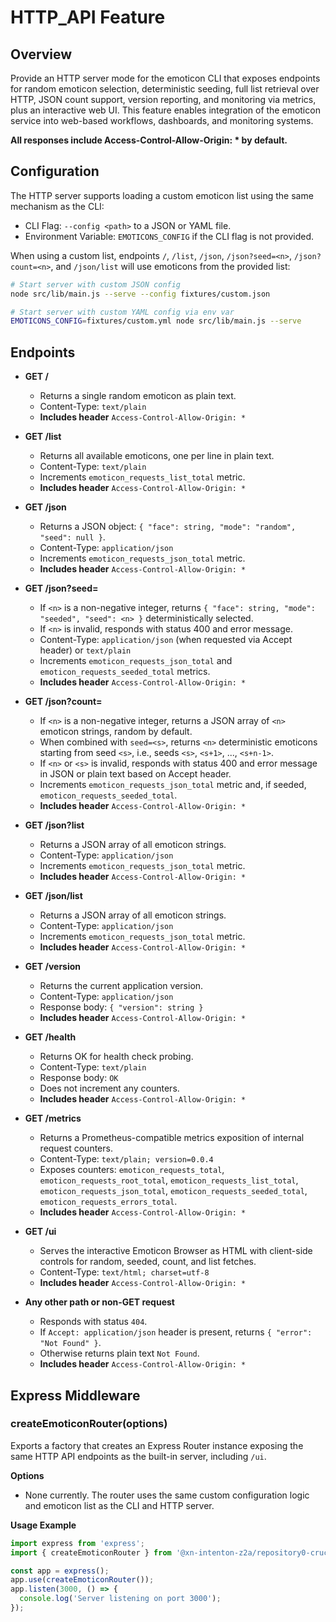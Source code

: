 # HTTP_API Feature

## Overview
Provide an HTTP server mode for the emoticon CLI that exposes endpoints for random emoticon selection, deterministic seeding, full list retrieval over HTTP, JSON count support, version reporting, and monitoring via metrics, plus an interactive web UI. This feature enables integration of the emoticon service into web-based workflows, dashboards, and monitoring systems.

**All responses include Access-Control-Allow-Origin: * by default.**

## Configuration
The HTTP server supports loading a custom emoticon list using the same mechanism as the CLI:

- CLI Flag: `--config <path>` to a JSON or YAML file.
- Environment Variable: `EMOTICONS_CONFIG` if the CLI flag is not provided.

When using a custom list, endpoints `/`, `/list`, `/json`, `/json?seed=<n>`, `/json?count=<n>`, and `/json/list` will use emoticons from the provided list:

```bash
# Start server with custom JSON config
node src/lib/main.js --serve --config fixtures/custom.json

# Start server with custom YAML config via env var
EMOTICONS_CONFIG=fixtures/custom.yml node src/lib/main.js --serve
```

## Endpoints

- **GET /**
  - Returns a single random emoticon as plain text.
  - Content-Type: `text/plain`
  - **Includes header** `Access-Control-Allow-Origin: *`

- **GET /list**
  - Returns all available emoticons, one per line in plain text.
  - Content-Type: `text/plain`
  - Increments `emoticon_requests_list_total` metric.
  - **Includes header** `Access-Control-Allow-Origin: *`

- **GET /json**
  - Returns a JSON object: `{ "face": string, "mode": "random", "seed": null }`.
  - Content-Type: `application/json`
  - Increments `emoticon_requests_json_total` metric.
  - **Includes header** `Access-Control-Allow-Origin: *`

- **GET /json?seed=<n>**
  - If `<n>` is a non-negative integer, returns `{ "face": string, "mode": "seeded", "seed": <n> }` deterministically selected.
  - If `<n>` is invalid, responds with status 400 and error message.
  - Content-Type: `application/json` (when requested via Accept header) or `text/plain`
  - Increments `emoticon_requests_json_total` and `emoticon_requests_seeded_total` metrics.
  - **Includes header** `Access-Control-Allow-Origin: *`

- **GET /json?count=<n>**
  - If `<n>` is a non-negative integer, returns a JSON array of `<n>` emoticon strings, random by default.
  - When combined with `seed=<s>`, returns `<n>` deterministic emoticons starting from seed `<s>`, i.e., seeds `<s>`, `<s+1>`, ..., `<s+n-1>`.
  - If `<n>` or `<s>` is invalid, responds with status 400 and error message in JSON or plain text based on Accept header.
  - Increments `emoticon_requests_json_total` metric and, if seeded, `emoticon_requests_seeded_total`.
  - **Includes header** `Access-Control-Allow-Origin: *`

- **GET /json?list**
  - Returns a JSON array of all emoticon strings.
  - Content-Type: `application/json`
  - Increments `emoticon_requests_json_total` metric.
  - **Includes header** `Access-Control-Allow-Origin: *`

- **GET /json/list**
  - Returns a JSON array of all emoticon strings.
  - Content-Type: `application/json`
  - Increments `emoticon_requests_json_total` metric.
  - **Includes header** `Access-Control-Allow-Origin: *`

- **GET /version**
  - Returns the current application version.
  - Content-Type: `application/json`
  - Response body: `{ "version": string }`
  - **Includes header** `Access-Control-Allow-Origin: *`

- **GET /health**
  - Returns OK for health check probing.
  - Content-Type: `text/plain`
  - Response body: `OK`
  - Does not increment any counters.
  - **Includes header** `Access-Control-Allow-Origin: *`

- **GET /metrics**
  - Returns a Prometheus-compatible metrics exposition of internal request counters.
  - Content-Type: `text/plain; version=0.0.4`
  - Exposes counters: `emoticon_requests_total`, `emoticon_requests_root_total`, `emoticon_requests_list_total`, `emoticon_requests_json_total`, `emoticon_requests_seeded_total`, `emoticon_requests_errors_total`.
  - **Includes header** `Access-Control-Allow-Origin: *`

- **GET /ui**
  - Serves the interactive Emoticon Browser as HTML with client-side controls for random, seeded, count, and list fetches.
  - Content-Type: `text/html; charset=utf-8`
  - **Includes header** `Access-Control-Allow-Origin: *`

- **Any other path or non-GET request**
  - Responds with status `404`.
  - If `Accept: application/json` header is present, returns `{ "error": "Not Found" }`.
  - Otherwise returns plain text `Not Found`.
  - **Includes header** `Access-Control-Allow-Origin: *`

## Express Middleware

### createEmoticonRouter(options)

Exports a factory that creates an Express Router instance exposing the same HTTP API endpoints as the built-in server, including `/ui`.

**Options**

- None currently. The router uses the same custom configuration logic and emoticon list as the CLI and HTTP server.

**Usage Example**

```js
import express from 'express';
import { createEmoticonRouter } from '@xn-intenton-z2a/repository0-crucible';

const app = express();
app.use(createEmoticonRouter());
app.listen(3000, () => {
  console.log('Server listening on port 3000');
});
```